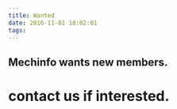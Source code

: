 ```yaml
---
title: Wanted
date: 2016-11-01 18:02:01
tags:
---
```

## Mechinfo wants new members.

# contact us if interested.

